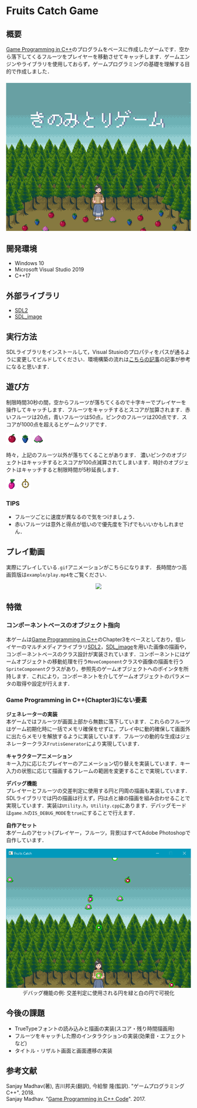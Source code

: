 # Fruits Catch Game

## 概要

[Game Programming in C++](https://github.com/gameprogcpp/code)のプログラムをベースに作成したゲームです．空から落下してくるフルーツをプレイヤーを移動させてキャッチします．ゲームエンジンやライブラリを使用しておらず，ゲームプログラミングの基礎を理解する目的で作成しました．

<div align="center">
    <img src="assets/title.png">
</div>

## 開発環境

- Windows 10  
- Microsoft Visual Studio 2019  
- C++17  

## 外部ライブラリ

- [SDL2](https://github.com/libsdl-org/SDL/tree/SDL2)
- [SDL_image](https://github.com/libsdl-org/SDL_image/)

## 実行方法

SDLライブラリをインストールして，Visual Stusioのプロパティをパスが通るように変更してビルドしてください．環境構築の流れは[こちらの記事](https://www.kuroshum.com/entry/2019/07/18/%E3%82%B2%E3%83%BC%E3%83%A0%E3%83%97%E3%83%AD%E3%82%B0%E3%83%A9%E3%83%9F%E3%83%B3%E3%82%B0C++%E3%81%AE%E7%92%B0%E5%A2%83%E6%A7%8B%E7%AF%89(SDL))の記事が参考になると思います．

## 遊び方

制限時間30秒の間，空からフルーツが落ちてくるので十字キーでプレイヤーを操作してキャッチします．フルーツをキャッチするとスコアが加算されます．赤いフルーツは20点，青いフルーツは50点，ピンクのフルーツは200点です．スコアが1000点を超えるとゲームクリアです．
<div>
    <img src="assets/apple.png">
    <img src="assets/bery.png">
    <img src="assets/peach.png">
</div>

時々，上記のフルーツ以外が落ちてくることがあります．
濃いピンクのオブジェクトはキャッチするとスコアが100点減算されてしまいます．時計のオブジェクトはキャッチすると制限時間が5秒延長します．

<div>
    <img src="assets/dragon.png">
    <img src="assets/watch.png">
</div>

### TIPS

- フルーツごとに速度が異なるので気をつけましょう．
- 赤いフルーツは意外と得点が低いので優先度を下げでもいいかもしれません．

## プレイ動画

実際にプレイしている`.gif`アニメーションがこちらになります．
長時間かつ高画質版は`example/play.mp4`をご覧ください．

<div align="center">
    <img src="example/play.gif">
</div>

## 特徴

### コンポーネントベースのオブジェクト指向

本ゲームは[Game Programming in C++](https://github.com/gameprogcpp/code)のChapter3をベースとしており，低レイヤーのマルチメディアライブラリ[SDL2](https://github.com/libsdl-org/SDL/tree/SDL2)，[SDL_image](https://github.com/libsdl-org/SDL_image/)を用いた画像の描画や，コンポーネントベースのクラス設計が実装されています．コンポーネントにはゲームオブジェクトの移動処理を行う`MoveComponent`クラスや画像の描画を行う`SpriteComponent`クラスがあり，参照先のゲームオブジェクトへのポインタを所持します．これにより，コンポーネントを介してゲームオブジェクトのパラメータの取得や設定が行えます．

### Game Programming in C++(Chapter3)にない要素

**ジェネレーターの実装**  
本ゲームではフルーツが画面上部から無数に落下しています．これらのフルーツはゲーム初期化時に一括でメモリ確保をせずに，プレイ中に動的確保して画面外に出たらメモリを解放するように実装しています．フルーツの動的な生成はジェネレータークラス`FrutisGenerator`により実現しています．

**キャラクターアニメーション**  
キー入力に応じたプレイヤーのアニメーション切り替えを実装しています．キー入力の状態に応じて描画するフレームの範囲を変更することで実現しています．

**デバッグ機能**  
プレイヤーとフルーツの交差判定に使用する円と円周の描画も実装しています．SDLライブラリでは円の描画は行えず，円は点と線の描画を組み合わせることで実現しています．実装は`Utility.h`，`Utility.cpp`にあります．デバッグモードは`game.h`の`IS_DEBUG_MODE`を`true`にすることで行えます．

**自作アセット**  
本ゲームのアセット(プレイヤー，フルーツ，背景)はすべてAdobe Photoshopで自作しています．

<div align="center">
    <img src="example/debug.png", width=640px>
    <br>
    デバッグ機能の例: 交差判定に使用される円を緑と白の円で可視化
</div>

## 今後の課題

- TrueTypeフォントの読み込みと描画の実装(スコア・残り時間描画用)
- フルーツをキャッチした際のインタラクションの実装(効果音・エフェクトなど)
- タイトル・リザルト画面と画面遷移の実装

## 参考文献

Sanjay Madhav(著), 吉川邦夫(翻訳), 今給黎 隆(監訳). "ゲームプログラミング C++". 2018.  
Sanjay Madhav. "[Game Programming in C++ Code](https://github.com/gameprogcpp/code)". 2017.  